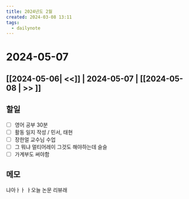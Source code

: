 ```yaml
---
title: 2024년도 2월
created: 2024-03-08 13:11
tags:
  - dailynote
---
```

# 2024-05-07
## [[2024-05-06| <<]] | 2024-05-07 | [[2024-05-08 | >> ]]

## 할일
- [ ] 영어 공부 30분
- [ ] 활동 일지 작성 / 민서, 태현
- [ ] 장한얼 교수님 수업
- [ ] 그 뭐냐 멀티어레이 그것도 해야하는데 슬슬
- [ ] 가계부도 써야함 
## 메모
냐아ㅏㅏ ㅏ오늘 논문 리뷰래
